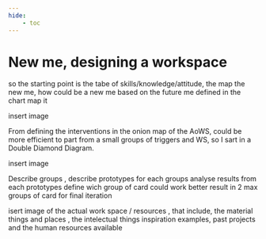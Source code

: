 ```yaml
---
hide:
    - toc
---
```


# New me, designing a workspace

so the starting point is the tabe of skills/knowledge/attitude, the map the new me, how could be a new me based on the future me defined in the chart
map it

insert image

From defining the interventions in the onion map of the AoWS, could be more efficient to part from a small groups of triggers and WS, so I sart in a Double Diamond Diagram.

insert image

Describe groups , describe prototypes for each groups
analyse results from each prototypes
define wich group of card could work better
result in 2 max groups of card for final iteration

isert image of the actual work space / resources , that include, the material things and places , the intelectual things inspiration examples, past projects and the human resources available
